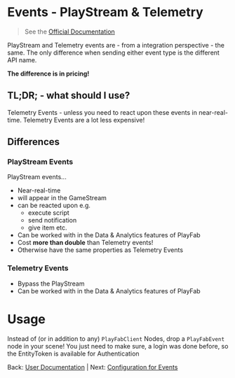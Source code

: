 # Events - PlayStream & Telemetry
> See the [Official Documentation](https://docs.microsoft.com/en-us/gaming/playfab/features/automation/playstream-events/)

PlayStream and Telemetry events are - from a integration perspective - the same.
The only difference when sending either event type is the different API name.

**The difference is in pricing!**

## TL;DR; - what should I use?
Telemetry Events - unless you need to react upon these events in near-real-time.
Telemetry Events are a lot less expensive!

## Differences
### PlayStream Events

PlayStream events...
* Near-real-time
* will appear in the GameStream
* can be reacted upon e.g.
    * execute script
    * send notification
    * give item etc.
* Can be worked with in the Data & Analytics features of PlayFab
* Cost **more than double** than Telemetry events!
* Otherwise have the same properties as Telemetry Events


### Telemetry Events
* Bypass the PlayStream
* Can be worked with in the Data & Analytics features of PlayFab

# Usage
Instead of (or in addition to any) `PlayFabClient` Nodes, drop a `PlayFabEvent` node in your scene!
You just need to make sure, a login was done before, so the EntityToken is available for Authentication

Back: [User Documentation](../README.md) | Next: [Configuration for Events](Configuration.md)